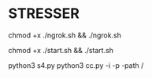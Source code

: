 # STRESSER

chmod +x ./ngrok.sh && ./ngrok.sh

chmod +x ./start.sh && ./start.sh

python3 s4.py
python3 cc.py -i -p -path /
